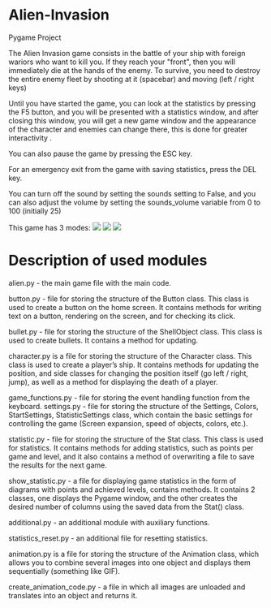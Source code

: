 # Alien-Invasion
Pygame Project 



The Alien Invasion game consists in the battle of your ship with foreign wariors who want to kill you. If they reach your "front", then you will immediately die at the hands of the enemy. To survive, you need to destroy the entire enemy fleet by shooting at it (spacebar) and moving (left / right keys)

Until you have started the game, you can look at the statistics by pressing the F5 button, and you will be presented with a statistics window, and after closing this window, you will get a new game window and the appearance of the character and enemies can change there, this is done for greater interactivity .

You can also pause the game by pressing the ESC key.

For an emergency exit from the game with saving statistics, press the DEL key.

You can turn off the sound by setting the sounds setting to False, and you can also adjust the volume by setting the sounds_volume variable from 0 to 100 (initially 25)

This game has 3 modes:
![](https://i.ibb.co/1vWJc8H/image.png)
![](https://i.ibb.co/GRrZRJk/image.png)
![](https://i.ibb.co/bJsgJ5t/image.png)


# Description of used modules

alien.py - the main game file with the main code.

button.py - file for storing the structure of the Button class. This class is used to create a button on the home screen. It contains methods for writing text on a button, rendering on the screen, and for checking its click.

bullet.py - file for storing the structure of the ShellObject class. This class is used to create bullets. It contains a method for updating.

character.py is a file for storing the structure of the Character class. This class is used to create a player’s ship. It contains methods for updating the position, and side classes for changing the position itself (go left / right, jump), as well as a method for displaying the death of a player.

game_functions.py - file for storing the event handling function from the keyboard.
settings.py - file for storing the structure of the Settings, Colors, StartSettings, StatisticSettings class, which contain the basic settings for controlling the game (Screen expansion, speed of objects, colors, etc.).

statistic.py - file for storing the structure of the Stat class. This class is used for statistics. It contains methods for adding statistics, such as points per game and level, and it also contains a method of overwriting a file to save the results for the next game.

show_statistic.py - a file for displaying game statistics in the form of diagrams with points and achieved levels, contains methods. It contains 2 classes, one displays the Pygame window, and the other creates the desired number of columns using the saved data from the Stat() class.

additional.py - an additional module with auxiliary functions.

statistics_reset.py - an additional file for resetting statistics.

animation.py is a file for storing the structure of the Animation class, which allows you to combine several images into one object and displays them sequentially (something like GIF).

create_animation_code.py - a file in which all images are unloaded and translates into an object and returns it.
